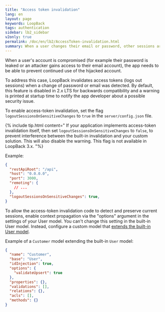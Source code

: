 ```yaml
---
title: "Access token invalidation"
lang: en
layout: page
keywords: LoopBack
tags: authentication
sidebar: lb2_sidebar
v2only: true
permalink: /doc/en/lb2/AccessToken-invalidation.html
summary: When a user changes their email or password, other sessions are logged out for security reasons.
---
```


When a user's account is compromised (for example their password is leaked or
an attacker gains access to their email account), the app needs to be able to
prevent continued use of the hijacked account.

To address this case, LoopBack invalidates access tokens (logs out sessions)
when a change of password or email was detected. By default, this feature is
disabled in 2.x LTS for backwards compatibility and a warning is printed at
startup time to notify the app developer about a possible security issue.

To enable access-token invalidation, set the flag
`logoutSessionsOnSensitiveChanges` to `true` in the `server/config.json` file.

{% include tip.html content="
If your application implements access-token invalidation itself, then set `logoutSessionsOnSensitiveChanges` to `false`, to prevent interference between the built-in invalidation and your custom solution. This will also disable the warning. This flag is not available in LoopBack 3.x.
"%}

Example:

```json
{
  "restApiRoot": "/api",
  "host": "0.0.0.0",
  "port": 3000,
  "remoting": {
    // ...
  },
  "logoutSessionsOnSensitiveChanges": true,
}
```

To allow the access-token invalidation code to detect and preserve current sessions,
enable context propagation via the "options" argument
in the settings of your User model. You can't change this setting in the
built-in User model.  Instead,  configure a custom model that
[extends the built-in User model](Extending-built-in-models.html).

Example of a `Customer` model extending the built-in `User` model:

```json
{
  "name": "Customer",
  "base": "User",
  "idInjection": true,
  "options": {
    "validateUpsert": true
  },
  "properties": {},
  "validations": [],
  "relations": {},
  "acls": [],
  "methods": {}
}
```
